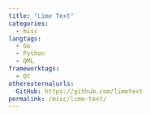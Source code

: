 ```yaml
---
title: "Lime Text"
categories:
  - misc
langtags:
  - Go
  - Python
  - QML
frameworktags:
  - Qt
otherexternalurls:
  GitHub: https://github.com/limetext
permalink: /misc/lime-text/
---
```

